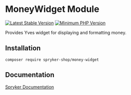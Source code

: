 # MoneyWidget Module
[![Latest Stable Version](https://poser.pugx.org/spryker-shop/money-widget/v/stable.svg)](https://packagist.org/packages/spryker-shop/money-widget)
[![Minimum PHP Version](https://img.shields.io/badge/php-%3E%3D%208.1-8892BF.svg)](https://php.net/)

Provides Yves widget for displaying and formatting money.

## Installation

```
composer require spryker-shop/money-widget
```

## Documentation

[Spryker Documentation](https://docs.spryker.com)
